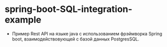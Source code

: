 # spring-boot-SQL-integration-example

* Пример Rest API на языке java с использованием фрэймворка Spring boot, взаимодействовующей с базой данных  PostgresSQL. 
